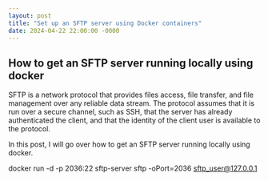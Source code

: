 ```yaml
---
layout: post
title: "Set up an SFTP server using Docker containers"
date: 2024-04-22 22:00:00 -0000
---
```

## How to get an SFTP server running locally using docker

SFTP is a network protocol that provides files access, file transfer, and file management over any reliable data stream. The protocol assumes that it is run over a secure channel, such as SSH, that the server has already authenticated the client, and that the identity of the client user is available to the protocol. 

In this post, I will go over how to get an SFTP server running locally using docker.

docker run -d -p 2036:22 sftp-server
sftp -oPort=2036 sftp_user@127.0.0.1